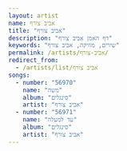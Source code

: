```yaml
---
layout: artist
name: אביב צורף
title: "אביב צורף"
description: "דף האמן אביב צורף"
keywords: "שירים, מוזיקה, אביב צורף"
permalink: /artists/אביב-צורף/
redirect_from:
  - /artists/list/אביב צורף
songs:
  - number: "56970"
    name: "משה"
    album: "סינגלים"
    artist: "אביב צורף"
  - number: "56971"
    name: "עד למעלה"
    album: "סינגלים"
    artist: "אביב צורף"
---
```

